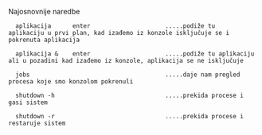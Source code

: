 

Najosnovnije naredbe

      aplikacija      enter                     .....podiže tu   aplikaciju u prvi plan, kad izađemo iz konzole isključuje se i pokrenuta aplikacija

      aplikacija &    enter                     .....podiže tu aplikaciju ali u pozadini kad izađemo iz konzole, aplikacija se ne isključuje

      jobs                                      .....daje nam pregled procesa koje smo konzolom pokrenuli

      shutdown -h                               .....prekida procese i gasi sistem

      shutdown -r                               .....prekida procese i restaruje sistem

